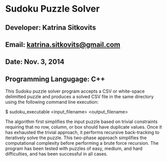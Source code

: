 # Sudoku Puzzle Solver

## Developer: Katrina Sitkovits
## Email: katrina.sitkovits@gmail.com
## Date: Nov. 3, 2014
## Programming Langugage: C++

This Sudoku puzzle solver program accepts a CSV or white-space delimitted
puzzle and produces a solved CSV file in the same directory using the 
following command line execution:

$ sudoku_executable <input_filename> <output_filename> 

The algorithm first simplifies the input puzzle based on trivial 
constraints requiring that no row, column, or box should have duplicate
values. Once it has exhausted the trivial approach, it performs recursive 
back-tracking to iteratively solve the puzzle. This two-phase approach
simplifies the computational complexity before performing a brute force 
recursion. The program has been tested with  puzzles of easy, medium, and
hard difficulties, and has been successful in all cases.
